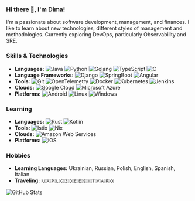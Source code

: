 ### Hi there 👋, I'm Dima!
I'm a passionate about software development, management, and finances. I like to learn about new technologies, different styles of management and methodologies. Currently exploring DevOps, particularly Observability and SRE.

### Skills & Technologies
- **Languages:** ![Java](https://img.shields.io/badge/Java-ED8B00?style=for-the-badge&logo=openjdk&logoColor=white&link=https%3A%2F%2Fwww.java.com) ![Python](https://img.shields.io/badge/Python-14354C?style=for-the-badge&logo=python&logoColor=white&link=https%3A%2F%2Fwww.python.org) ![Golang](https://img.shields.io/badge/Go-00ADD8?style=for-the-badge&logo=go&logoColor=white&link=https%3A%2F%2Fgo.dev) ![TypeScript](https://img.shields.io/badge/TypeScript-007ACC?style=for-the-badge&logo=typescript&logoColor=white&link=https%3A%2F%2Fwww.typescriptlang.org) ![C](https://img.shields.io/badge/C-00599C?style=for-the-badge&logo=c&logoColor=white)
- **Language Frameworks:** ![Django](https://img.shields.io/badge/Django-0C4B33?style=for-the-badge&logo=Django&logoColor=white&link=https%3A%2F%2Fwww.djangoproject.com) ![SpringBoot](https://img.shields.io/badge/Spring%20Boot-6DB33F?style=for-the-badge&logo=Spring%20Boot&logoColor=white&link=https%3A%2F%2Fspring.io%2Fprojects%2Fspring-boot) ![Angular](https://img.shields.io/badge/Angular-DE002D?style=for-the-badge&logo=Angular&logoColor=white&link=https%3A%2F%2Fangular.dev)
- **Tools:** ![Git](https://img.shields.io/badge/Git-F44D27?style=for-the-badge&logo=Git&logoColor=white&link=https%3A%2F%2Fgit-scm.com) ![OpenTelemetry](https://img.shields.io/badge/OpenTelemetry-8EA9EC?style=for-the-badge&logo=OpenTelemetry&logoColor=white&link=https%3A%2F%2Fopentelemetry.io) ![Docker](https://img.shields.io/badge/Docker-1D63ED?style=for-the-badge&logo=Docker&logoColor=white&link=https%3A%2F%2Fwww.docker.com) ![Kubernetes](https://img.shields.io/badge/Kubernetes-326DE6?style=for-the-badge&logo=Kubernetes&logoColor=white&link=https%3A%2F%2Fkubernetes.io) ![Jenkins](https://img.shields.io/badge/Jenkins-D33833?style=for-the-badge&logo=Jenkins&logoColor=white&link=https%3A%2F%2Fwww.jenkins.io)
- **Clouds:** ![Google Cloud](https://img.shields.io/badge/Google%20Cloud-4285F4?style=for-the-badge&logo=googlecloud&logoColor=white&link=https%3A%2F%2Fcloud.google.com%2F) ![Microsoft Azure](https://img.shields.io/badge/Microsoft%20Azure-34B1E7?style=for-the-badge&logoColor=white&link=https%3A%2F%2Fazure.microsoft.com%2Fen-us)
- **Platforms:** ![Android](https://img.shields.io/badge/Android-9FC337?style=for-the-badge&logo=Android&logoColor=white&link=https%3A%2F%2Fwww.android.com) ![Linux](https://img.shields.io/badge/Linux-FFD133?style=for-the-badge&logo=Linux&logoColor=white&link=https%3A%2F%2Fkernel.org) ![Windows](https://img.shields.io/badge/Windows-2983DC?style=for-the-badge&logoColor=white&link=https%3A%2F%2Fwww.microsoft.com%2Fen-us%2Fwindows)

### Learning

- **Languages:** ![Rust](https://img.shields.io/badge/Rust-000000?style=for-the-badge&logo=Rust&logoColor=white&link=https%3A%2F%2Fwww.rust-lang.org) ![Kotlin](https://img.shields.io/badge/Kotlin-9E39F7?style=for-the-badge&logo=Kotlin&logoColor=white&link=https%3A%2F%2Fkotlinlang.org)
- **Tools:** ![Istio](https://img.shields.io/badge/Istio-516BAA?style=for-the-badge&logo=Istio&logoColor=white&link=https%3A%2F%2Fistio.io) ![Nix](https://img.shields.io/badge/Nix-5277C3?style=for-the-badge&logo=nixos&logoColor=white&link=https%3A%2F%2Fnixos.org)
- **Clouds:** ![Amazon Web Services](https://img.shields.io/badge/Amazon%20Web%20Services-141F2E?style=for-the-badge&logo=amazonwebservices&logoColor=white&link=https%3A%2F%2Faws.amazon.com)
- **Platforms:** ![iOS](https://img.shields.io/badge/iOS-313131?style=for-the-badge&logo=ios&logoColor=white&link=https%3A%2F%2Fwww.apple.com%2Fios)

### Hobbies

- **Learning Languages:** Ukrainian, Russian, Polish, English, Spanish, Italian
- **Traveling:** 🇺🇦🇵🇱🇨🇿🇩🇪🇪🇸🇮🇹🇻🇦🇷🇴

![GitHub Stats](https://github-readme-stats.vercel.app/api?username=dl1998&show_icons=true&theme=radical)
